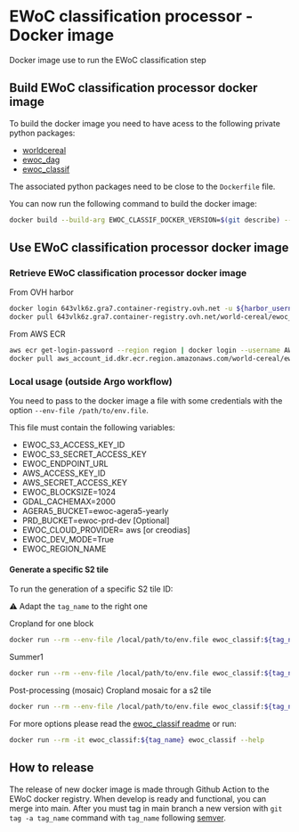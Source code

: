# EWoC classification processor - Docker image

Docker image use to run the EWoC classification step

## Build EWoC classification processor docker image

To build the docker image you need to have acess to the following private python packages:

- [worldcereal](https://github.com/WorldCereal/wc-classification)
- [ewoc_dag](https://github.com/WorldCereal/ewoc_dataship)
- [ewoc_classif](https://github.com/WorldCereal/ewoc_classif)

The associated python packages need to be close to the `Dockerfile` file.

You can now run the following command to build the docker image:

```sh
docker build --build-arg EWOC_CLASSIF_DOCKER_VERSION=$(git describe) --pull --rm -f "Dockerfile" -t ewoc_classif:$(git describe) "."
```

## Use EWoC classification processor docker image

### Retrieve EWoC classification processor docker image

From OVH harbor
```sh
docker login 643vlk6z.gra7.container-registry.ovh.net -u ${harbor_username}
docker pull 643vlk6z.gra7.container-registry.ovh.net/world-cereal/ewoc_classif:${tag_name}
```
From AWS ECR
```sh
aws ecr get-login-password --region region | docker login --username AWS --password-stdin aws_account_id.dkr.ecr.region.amazonaws.com
docker pull aws_account_id.dkr.ecr.region.amazonaws.com/world-cereal/ewoc_classif:${tag_name}
```
### Local usage (outside Argo workflow)

You need to pass to the docker image a file with some credentials with the option `--env-file /path/to/env.file`.

This file must contain the following variables:

- EWOC_S3_ACCESS_KEY_ID
- EWOC_S3_SECRET_ACCESS_KEY
- EWOC_ENDPOINT_URL
- AWS_ACCESS_KEY_ID
- AWS_SECRET_ACCESS_KEY
- EWOC_BLOCKSIZE=1024
- GDAL_CACHEMAX=2000
- AGERA5_BUCKET=ewoc-agera5-yearly
- PRD_BUCKET=ewoc-prd-dev [Optional]
- EWOC_CLOUD_PROVIDER= aws [or creodias]
- EWOC_DEV_MODE=True
- EWOC_REGION_NAME

#### Generate a specific S2 tile

To run the generation of a specific S2 tile ID:

:warning: Adapt the `tag_name` to the right one

Cropland for one block
```sh
docker run --rm --env-file /local/path/to/env.file ewoc_classif:${tag_name} ewoc_classif ewoc_classif <s2 tile id> <production_id> --end-season-year 2021 --model-version v502 --irr-model-version v420 --block-ids 89
```
Summer1
```sh
docker run --rm --env-file /local/path/to/env.file ewoc_classif:${tag_name} ewoc_classif ewoc_classif <s2 tile id> <production_id> --end-season-year 2021 --ewoc-detector croptype --ewoc-season summer1 --model-version v502 --irr-model-version v420 --block-ids 89
```

Post-processing (mosaic)
Cropland mosaic for a s2 tile
```sh
docker run --rm --env-file /local/path/to/env.file ewoc_classif:${tag_name} ewoc_classif ewoc_classif <s2 tile id> <production_id> --end-season-year 2021 --model-version v502 --irr-model-version v420 --postprocess True
```
For more options please read the [ewoc_classif readme](https://github.com/WorldCereal/ewoc_classif#readme) or run:

```sh
docker run --rm -it ewoc_classif:${tag_name} ewoc_classif --help
```

## How to release

The release of new docker image is made through Github Action to the EWoC docker registry.
When develop is ready and functional, you can merge into main. After you must tag in main branch a new version with `git tag -a tag_name` command with `tag_name` following [semver](https://semver.org/).
